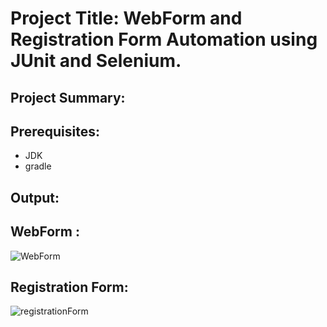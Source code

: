 # Project Title: WebForm  and Registration Form Automation using JUnit and Selenium.

## Project Summary: 

## Prerequisites:
- JDK
- gradle


## Output:


## WebForm :


![WebForm](https://github.com/user-attachments/assets/35225668-9843-4489-883a-ac45ee1ff45b)



## Registration Form:


![registrationForm](https://github.com/user-attachments/assets/cab137ce-7875-45b7-b586-eae6ef4bbca4)



